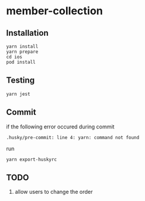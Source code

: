 # member-collection

## Installation

```
yarn install
yarn prepare
cd ios
pod install
```

## Testing

```
yarn jest
```

## Commit

if the following error occured during commit

```
.husky/pre-commit: line 4: yarn: command not found
```

run

```
yarn export-huskyrc
```

## TODO

1. allow users to change the order
